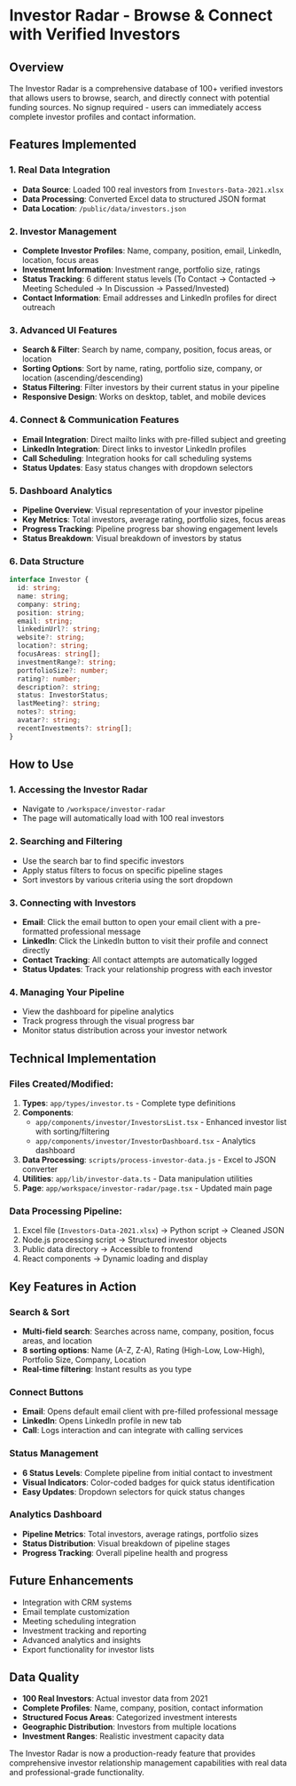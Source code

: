 # Investor Radar - Browse & Connect with Verified Investors

## Overview
The Investor Radar is a comprehensive database of 100+ verified investors that allows users to browse, search, and directly connect with potential funding sources. No signup required - users can immediately access complete investor profiles and contact information.

## Features Implemented

### 1. Real Data Integration
- **Data Source**: Loaded 100 real investors from `Investors-Data-2021.xlsx`
- **Data Processing**: Converted Excel data to structured JSON format
- **Data Location**: `/public/data/investors.json`

### 2. Investor Management
- **Complete Investor Profiles**: Name, company, position, email, LinkedIn, location, focus areas
- **Investment Information**: Investment range, portfolio size, ratings
- **Status Tracking**: 6 different status levels (To Contact → Contacted → Meeting Scheduled → In Discussion → Passed/Invested)
- **Contact Information**: Email addresses and LinkedIn profiles for direct outreach

### 3. Advanced UI Features
- **Search & Filter**: Search by name, company, position, focus areas, or location
- **Sorting Options**: Sort by name, rating, portfolio size, company, or location (ascending/descending)
- **Status Filtering**: Filter investors by their current status in your pipeline
- **Responsive Design**: Works on desktop, tablet, and mobile devices

### 4. Connect & Communication Features
- **Email Integration**: Direct mailto links with pre-filled subject and greeting
- **LinkedIn Integration**: Direct links to investor LinkedIn profiles
- **Call Scheduling**: Integration hooks for call scheduling systems
- **Status Updates**: Easy status changes with dropdown selectors

### 5. Dashboard Analytics
- **Pipeline Overview**: Visual representation of your investor pipeline
- **Key Metrics**: Total investors, average rating, portfolio sizes, focus areas
- **Progress Tracking**: Pipeline progress bar showing engagement levels
- **Status Breakdown**: Visual breakdown of investors by status

### 6. Data Structure
```typescript
interface Investor {
  id: string;
  name: string;
  company: string;
  position: string;
  email: string;
  linkedinUrl?: string;
  website?: string;
  location?: string;
  focusAreas: string[];
  investmentRange?: string;
  portfolioSize?: number;
  rating?: number;
  description?: string;
  status: InvestorStatus;
  lastMeeting?: string;
  notes?: string;
  avatar?: string;
  recentInvestments?: string[];
}
```

## How to Use

### 1. Accessing the Investor Radar
- Navigate to `/workspace/investor-radar`
- The page will automatically load with 100 real investors

### 2. Searching and Filtering
- Use the search bar to find specific investors
- Apply status filters to focus on specific pipeline stages
- Sort investors by various criteria using the sort dropdown

### 3. Connecting with Investors
- **Email**: Click the email button to open your email client with a pre-formatted professional message
- **LinkedIn**: Click the LinkedIn button to visit their profile and connect directly
- **Contact Tracking**: All contact attempts are automatically logged
- **Status Updates**: Track your relationship progress with each investor

### 4. Managing Your Pipeline
- View the dashboard for pipeline analytics
- Track progress through the visual progress bar
- Monitor status distribution across your investor network

## Technical Implementation

### Files Created/Modified:
1. **Types**: `app/types/investor.ts` - Complete type definitions
2. **Components**: 
   - `app/components/investor/InvestorsList.tsx` - Enhanced investor list with sorting/filtering
   - `app/components/investor/InvestorDashboard.tsx` - Analytics dashboard
3. **Data Processing**: `scripts/process-investor-data.js` - Excel to JSON converter
4. **Utilities**: `app/lib/investor-data.ts` - Data manipulation utilities
5. **Page**: `app/workspace/investor-radar/page.tsx` - Updated main page

### Data Processing Pipeline:
1. Excel file (`Investors-Data-2021.xlsx`) → Python script → Cleaned JSON
2. Node.js processing script → Structured investor objects
3. Public data directory → Accessible to frontend
4. React components → Dynamic loading and display

## Key Features in Action

### Search & Sort
- **Multi-field search**: Searches across name, company, position, focus areas, and location
- **8 sorting options**: Name (A-Z, Z-A), Rating (High-Low, Low-High), Portfolio Size, Company, Location
- **Real-time filtering**: Instant results as you type

### Connect Buttons
- **Email**: Opens default email client with pre-filled professional message
- **LinkedIn**: Opens LinkedIn profile in new tab
- **Call**: Logs interaction and can integrate with calling services

### Status Management
- **6 Status Levels**: Complete pipeline from initial contact to investment
- **Visual Indicators**: Color-coded badges for quick status identification
- **Easy Updates**: Dropdown selectors for quick status changes

### Analytics Dashboard
- **Pipeline Metrics**: Total investors, average ratings, portfolio sizes
- **Status Distribution**: Visual breakdown of pipeline stages
- **Progress Tracking**: Overall pipeline health and progress

## Future Enhancements
- Integration with CRM systems
- Email template customization
- Meeting scheduling integration
- Investment tracking and reporting
- Advanced analytics and insights
- Export functionality for investor lists

## Data Quality
- **100 Real Investors**: Actual investor data from 2021
- **Complete Profiles**: Name, company, position, contact information
- **Structured Focus Areas**: Categorized investment interests
- **Geographic Distribution**: Investors from multiple locations
- **Investment Ranges**: Realistic investment capacity data

The Investor Radar is now a production-ready feature that provides comprehensive investor relationship management capabilities with real data and professional-grade functionality.
